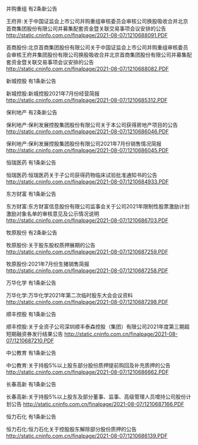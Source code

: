 并购重组 有2条新公告 

王府井:关于中国证监会上市公司并购重组审核委员会审核公司换股吸收合并北京首商集团股份有限公司并募集配套资金暨关联交易事项会议安排的公告 http://static.cninfo.com.cn/finalpage/2021-08-07/1210688091.PDF 

首商股份:北京首商集团股份有限公司关于中国证监会上市公司并购重组审核委员会审核王府井集团股份有限公司换股吸收合并北京首商集团股份有限公司并募集配套资金暨关联交易事项会议安排的公告 http://static.cninfo.com.cn/finalpage/2021-08-07/1210688082.PDF 

新城控股 有1条新公告 

新城控股:新城控股2021年7月份经营简报 http://static.cninfo.com.cn/finalpage/2021-08-07/1210685312.PDF 

保利地产 有2条新公告 

保利地产:保利发展控股集团股份有限公司关于本公司获得房地产项目的公告 http://static.cninfo.com.cn/finalpage/2021-08-07/1210686046.PDF 

保利地产:保利发展控股集团股份有限公司2021年7月份销售情况简报 http://static.cninfo.com.cn/finalpage/2021-08-07/1210686045.PDF 

恒瑞医药 有1条新公告 

恒瑞医药:恒瑞医药关于子公司获得药物临床试验批准通知书的公告 http://static.cninfo.com.cn/finalpage/2021-08-07/1210684933.PDF 

东方财富 有1条新公告 

东方财富:东方财富信息股份有限公司监事会关于公司2021年限制性股票激励计划激励对象名单的审核意见及公示情况说明 http://static.cninfo.com.cn/finalpage/2021-08-07/1210686703.PDF 

牧原股份 有2条新公告 

牧原股份:关于股东股权质押展期的公告 http://static.cninfo.com.cn/finalpage/2021-08-07/1210687259.PDF 

牧原股份:2021年7月份生猪销售简报 http://static.cninfo.com.cn/finalpage/2021-08-07/1210687258.PDF 

万华化学 有1条新公告 

万华化学:万华化学2021年第二次临时股东大会会议资料 http://static.cninfo.com.cn/finalpage/2021-08-07/1210687298.PDF 

顺丰控股 有1条新公告 

顺丰控股:关于全资子公司深圳顺丰泰森控股（集团）有限公司2021年度第三期超短期融资券发行结果公告 http://static.cninfo.com.cn/finalpage/2021-08-07/1210687210.PDF 

中公教育 有1条新公告 

中公教育:关于持股5%以上股东部分股份质押提前购回及补充质押的公告 http://static.cninfo.com.cn/finalpage/2021-08-07/1210686662.PDF 

长春高新 有1条新公告 

长春高新:关于持股5%以上股东及部分董事、监事、高级管理人员增持公司股份计划公告 http://static.cninfo.com.cn/finalpage/2021-08-07/1210687166.PDF 

恒力石化 有1条新公告 

恒力石化:恒力石化关于控股股东解除部分股份质押的公告 http://static.cninfo.com.cn/finalpage/2021-08-07/1210686139.PDF 

